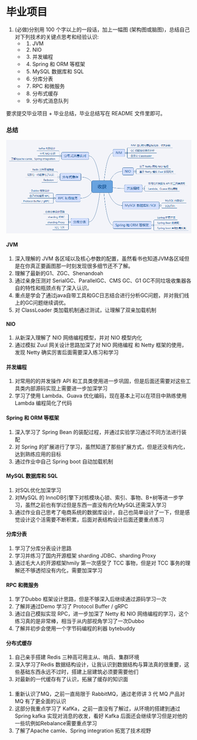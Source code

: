 # 毕业项目

1. (必做)分别用 100 个字以上的一段话，加上一幅图 (架构图或脑图)，总结自己
对下列技术的关键点思考和经验认识:
	- 1) JVM
	- 2) NIO
	- 3) 并发编程
	- 4) Spring 和 ORM 等框架
	- 5) MySQL 数据库和 SQL
	- 6) 分库分表
	- 7) RPC 和微服务
	- 8) 分布式缓存
	- 9) 分布式消息队列

要求提交毕业项目 + 毕业总结，毕业总结写在 README 文件里即可。


### 总结

![收获](https://github.com/gerrypang/JAVA-000/blob/main/Week_16/images/收获.png)

#### JVM

1. 深入理解的 JVM 各区域以及核心参数的配置，虽然看书也知道JVM各区域但是在你真正要画图那一时刻发现很多细节还不了解。
2. 理解了最新的G1、ZGC、Shenandoah 
3. 通过亲身压测对 SerialGC、ParallelGC、CMS GC、G1 GC不同垃圾收集器各自的特性和瓶颈点有了深入认识。
4. 重点是学会了通过java自带工具和GC日志结合进行分析GC问题，并对我们线上的GC问题继续调优。
5. 对 ClassLoader 类加载机制通过测试，让理解了双亲加载机制

#### NIO

1. 从新深入理解了 NIO 网络编程模型，并对 NIO 模型内化
2. 通过模拟 Zuul 网关设计思路加深了对 NIO 网络编程 和 Netty 框架的使用，发现 Netty 确实厉害后面需要深入练习和学习
 

#### 并发编程

1. 对常用的的并发操作 API 和工具类使用进一步巩固，但是后面还需要对这些工具类内部源码实现上需要进一步加深学习
2. 学习了使用 Lambda、Guava 优化编码，现在基本上可以在项目中熟练使用 Lambda 编程简化了代码


#### Spring 和 ORM 等框架

1. 深入学习了 Spring Bean 的装配过程，并通过实验学习通过不同方法进行装配
2. 对 Spring 的扩展进行了学习，虽然知道了那些扩展方式，但是还没有内化，达到熟练应用的目标
3. 通过作业中自己 Spring boot 自动加载机制


#### MySQL 数据库和 SQL

1. 对SQL优化加深学习
2. 对MySQL 的 InnoDB引擎下对核模块心锁、索引、事物、B+树等进一步学习，虽然之前也有学过但是东西一直没有内化MySQL还需深入学习
3. 通过作业自己思考了电商系统的数据库设计，自己也简单设计了一下，但是感觉设计这个活需要不断积累，后面对表结构设计后面还要重点练习

#### 分库分表

1. 学习了分库分表设计思路
2. 学习并练习了国内开源框架 sharding JDBC、sharding Proxy
3. 通过毛大人的开源框架hmily 第一次感受了 TCC 事物，但是对 TCC 事务的理解还不够透彻没有内化，需要加深学习

#### RPC 和微服务

1. 学了Dubbo 框架设计思路，但是不够深入后继续通过源码学习一次
2. 了解并通过Demo 学习了 Protocol Buffer / gRPC
3. 通过自己模拟实现 RPC，进一步加深了 Netty 和 NIO 网络编程的学习，这个练习真的是非常棒，相当于从内部视角学习了一次Dubbo
4. 了解并初步会使用一个字节码编程的利器 bytebuddy

#### 分布式缓存

1. 自己亲手搭建 Redis 三种高可用主从、哨兵、集群环境
2. 深入学习了Redis 数据结构设计，让我认识到数据结构与算法真的很重要，这些基础东西永远不过时，搭建上层建筑必须要需要他们
3. 对最新的一代缓存有了认识，拓展了缓存的知识面

#### 

1. 重新认识了MQ，之前一直局限于 RabbitMQ，通过老师讲 3 代 MQ 产品对 MQ 有了更全面的认识
2. 这部分我重点学习了 KafKa，之前一直没有了解过，从环境的搭建到通过Spring kafka 实现对消息的收发，看好 Kafka 后面还会继续学习但是对他的一些坑例如Rebalance需要重点学习
3. 了解了Apache camle、Spring integration 拓宽了技术视野
